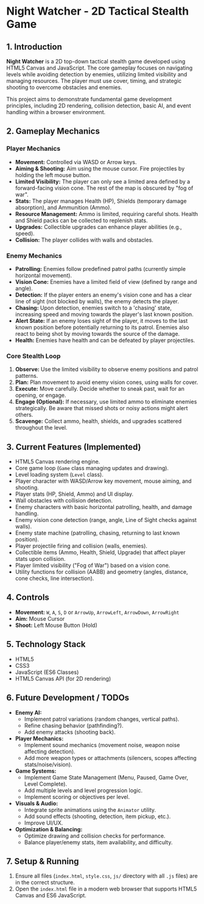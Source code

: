 # Night Watcher - 2D Tactical Stealth Game

## 1. Introduction

**Night Watcher** is a 2D top-down tactical stealth game developed using HTML5 Canvas and JavaScript. The core gameplay focuses on navigating levels while avoiding detection by enemies, utilizing limited visibility and managing resources. The player must use cover, timing, and strategic shooting to overcome obstacles and enemies.

This project aims to demonstrate fundamental game development principles, including 2D rendering, collision detection, basic AI, and event handling within a browser environment.

## 2. Gameplay Mechanics

### Player Mechanics

* **Movement:** Controlled via WASD or Arrow keys.
* **Aiming & Shooting:** Aim using the mouse cursor. Fire projectiles by holding the left mouse button.
* **Limited Visibility:** The player can only see a limited area defined by a forward-facing vision cone. The rest of the map is obscured by "fog of war".
* **Stats:** The player manages Health (HP), Shields (temporary damage absorption), and Ammunition (Ammo).
* **Resource Management:** Ammo is limited, requiring careful shots. Health and Shield packs can be collected to replenish stats.
* **Upgrades:** Collectible upgrades can enhance player abilities (e.g., speed).
* **Collision:** The player collides with walls and obstacles.

### Enemy Mechanics

* **Patrolling:** Enemies follow predefined patrol paths (currently simple horizontal movement).
* **Vision Cone:** Enemies have a limited field of view (defined by range and angle).
* **Detection:** If the player enters an enemy's vision cone and has a clear line of sight (not blocked by walls), the enemy detects the player.
* **Chasing:** Upon detection, enemies switch to a 'chasing' state, increasing speed and moving towards the player's last known position.
* **Alert State:** If an enemy loses sight of the player, it moves to the last known position before potentially returning to its patrol. Enemies also react to being shot by moving towards the source of the damage.
* **Health:** Enemies have health and can be defeated by player projectiles.

### Core Stealth Loop

1.  **Observe:** Use the limited visibility to observe enemy positions and patrol patterns.
2.  **Plan:** Plan movement to avoid enemy vision cones, using walls for cover.
3.  **Execute:** Move carefully. Decide whether to sneak past, wait for an opening, or engage.
4.  **Engage (Optional):** If necessary, use limited ammo to eliminate enemies strategically. Be aware that missed shots or noisy actions might alert others.
5.  **Scavenge:** Collect ammo, health, shields, and upgrades scattered throughout the level.

## 3. Current Features (Implemented)

* HTML5 Canvas rendering engine.
* Core game loop (`Game` class managing updates and drawing).
* Level loading system (`Level` class).
* Player character with WASD/Arrow key movement, mouse aiming, and shooting.
* Player stats (HP, Shield, Ammo) and UI display.
* Wall obstacles with collision detection.
* Enemy characters with basic horizontal patrolling, health, and damage handling.
* Enemy vision cone detection (range, angle, Line of Sight checks against walls).
* Enemy state machine (patrolling, chasing, returning to last known position).
* Player projectile firing and collision (walls, enemies).
* Collectible items (Ammo, Health, Shield, Upgrade) that affect player stats upon collision.
* Player limited visibility ("Fog of War") based on a vision cone.
* Utility functions for collision (AABB) and geometry (angles, distance, cone checks, line intersection).

## 4. Controls

* **Movement:** `W`, `A`, `S`, `D` or `ArrowUp`, `ArrowLeft`, `ArrowDown`, `ArrowRight`
* **Aim:** Mouse Cursor
* **Shoot:** Left Mouse Button (Hold)

## 5. Technology Stack

* HTML5
* CSS3
* JavaScript (ES6 Classes)
* HTML5 Canvas API (for 2D rendering)

## 6. Future Development / TODOs

* **Enemy AI:**
    * Implement patrol variations (random changes, vertical paths).
    * Refine chasing behavior (pathfinding?).
    * Add enemy attacks (shooting back).
* **Player Mechanics:**
    * Implement sound mechanics (movement noise, weapon noise affecting detection).
    * Add more weapon types or attachments (silencers, scopes affecting stats/noise/vision).
* **Game Systems:**
    * Implement Game State Management (Menu, Paused, Game Over, Level Complete).
    * Add multiple levels and level progression logic.
    * Implement scoring or objectives per level.
* **Visuals & Audio:**
    * Integrate sprite animations using the `Animator` utility.
    * Add sound effects (shooting, detection, item pickup, etc.).
    * Improve UI/UX.
* **Optimization & Balancing:**
    * Optimize drawing and collision checks for performance.
    * Balance player/enemy stats, item availability, and difficulty.

## 7. Setup & Running

1.  Ensure all files (`index.html`, `style.css`, `js/` directory with all `.js` files) are in the correct structure.
2.  Open the `index.html` file in a modern web browser that supports HTML5 Canvas and ES6 JavaScript.
